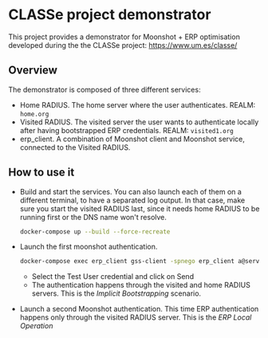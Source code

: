 # CLASSe project demonstrator

This project provides a demonstrator for Moonshot + ERP optimisation developed during the the CLASSe project: https://www.um.es/classe/

## Overview

The demonstrator is composed of three different services:

* Home RADIUS. The home server where the user authenticates. REALM: `home.org`
* Visited RADIUS. The visited server the user wants to authenticate locally after having bootstrapped ERP credentials. REALM: `visited1.org`
* erp_client. A combination of Moonshot client and Moonshot service, connected to the Visited RADIUS.

## How to use it

* Build and start the services. You can also launch each of them on a different terminal, to have a separated log output. In that case, make sure you start the visited RADIUS last, since it needs home RADIUS to be running first or the DNS name won't resolve.

  ```bash
  docker-compose up --build --force-recreate
  ```

* Launch the first moonshot authentication.

  ```bash
  docker-compose exec erp_client gss-client -spnego erp_client a@service hello
  ```

  * Select the Test User credential and click on Send
  * The authentication happens through the visited and home RADIUS servers. This is the *Implicit Bootstrapping* scenario.

* Launch a second Moonshot authentication. This time ERP authentication happens only through the visited RADIUS server. This is the *ERP Local Operation*



